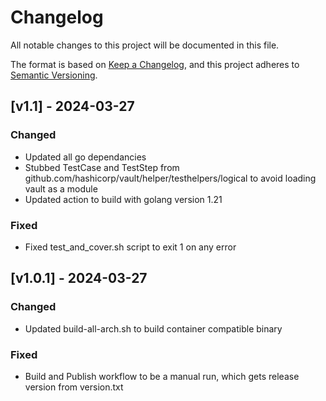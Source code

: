 # Changelog

All notable changes to this project will be documented in this file.

The format is based on [Keep a Changelog](https://keepachangelog.com/en/1.0.0/),
and this project adheres to [Semantic Versioning](https://semver.org/spec/v2.0.0.html).

## [v1.1] - 2024-03-27
### Changed
- Updated all go dependancies
- Stubbed TestCase and TestStep from github.com/hashicorp/vault/helper/testhelpers/logical to avoid loading vault as a module
- Updated action to build with golang version 1.21

### Fixed
 - Fixed test_and_cover.sh script to exit 1 on any error


## [v1.0.1] - 2024-03-27
### Changed
- Updated build-all-arch.sh to build container compatible binary

### Fixed
- Build and Publish workflow to be a manual run, which gets release version from version.txt
